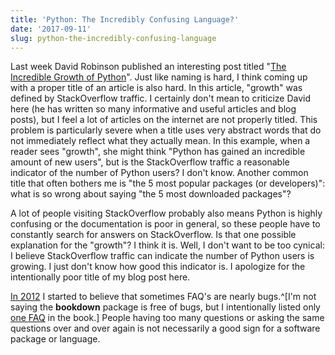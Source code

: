 ```yaml
---
title: 'Python: The Incredibly Confusing Language?'
date: '2017-09-11'
slug: python-the-incredibly-confusing-language
---
```


Last week David Robinson published an interesting post titled "[The Incredible Growth of Python](https://stackoverflow.blog/2017/09/06/incredible-growth-python/)". Just like naming is hard, I think coming up with a proper title of an article is also hard. In this article, "growth" was defined by StackOverflow traffic. I certainly don't mean to criticize David here (he has written so many informative and useful articles and blog posts), but I feel a lot of articles on the internet are not properly titled. This problem is particularly severe when a title uses very abstract words that do not immediately reflect what they actually mean. In this example, when a reader sees "growth", she might think "Python has gained an incredible amount of new users", but is the StackOverflow traffic a reasonable indicator of the number of Python users? I don't know. Another common title that often bothers me is "the 5 most popular packages (or developers)": what is so wrong about saying "the 5 most downloaded packages"?

A lot of people visiting StackOverflow probably also means Python is highly confusing or the documentation is poor in general, so these people have to constantly search for answers on StackOverflow. Is that one possible explanation for the "growth"? I think it is. Well, I don't want to be too cynical: I believe StackOverflow traffic can indicate the number of Python users is growing. I just don't know how good this indicator is. I apologize for the intentionally poor title of my blog post here.

[In 2012](https://bitbucket.org/stat/www/downloads/2013-RevoR-Yihui-Xie.pdf) I started to believe that sometimes FAQ's are nearly bugs.^[I'm not saying the **bookdown** package is free of bugs, but I intentionally listed only [one FAQ](https://bookdown.org/yihui/bookdown/faq.html) in the book.] People having too many questions or asking the same questions over and over again is not necessarily a good sign for a software package or language.
